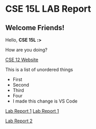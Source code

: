 # CSE 15L LAB Report

## Welcome Friends!

Hello, **CSE 15L :>**

How are you doing? 

[CSE 12 Website](https://ucsd-cse12-sp22.github.io/)

This is a list of unordered things
- First
- Second
- Third
- Four
 - I made this change is VS Code

[Lab Report 1](lab-report-1-week-2.html)
[Lab Report 1](https://omr272.github.io/cse15l-lab-reports/lab-report-1-week-2.html)

[Lab Report 2](https://omr272.github.io/cse15l-lab-reports/lab-report-2-week-4.html)




